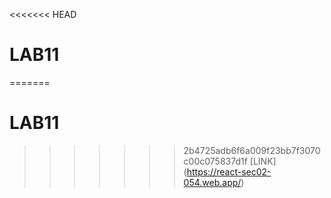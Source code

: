 <<<<<<< HEAD
# LAB11

=======
# LAB11

>>>>>>> 2b4725adb6f6a009f23bb7f3070c00c075837d1f
[LINK] (https://react-sec02-054.web.app/)